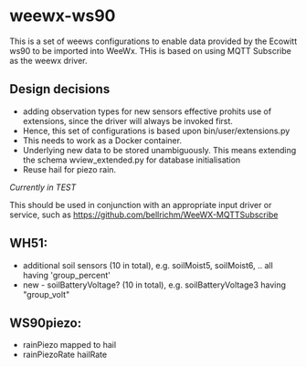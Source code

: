 # weewx-ws90

This is a set of weews configurations to enable data provided by the Ecowitt ws90 to be imported into WeeWx.
THis is based on using MQTT Subscribe as the weewx driver.

## Design decisions
* adding observation types for new sensors effective prohits use of extensions, since the driver will always be invoked first.
* Hence, this set of configurations is based upon bin/user/extensions.py
* This needs to work as a Docker container.
* Underlying new data to be stored unambiguously. This means extending the schema wview_extended.py for database initialisation
* Reuse hail for piezo rain. 

*Currently in TEST*

This should be used in conjunction with an appropriate input driver or service, such as https://github.com/bellrichm/WeeWX-MQTTSubscribe

## WH51:
* additional soil sensors (10 in total), e.g. soilMoist5, soilMoist6, .. all having 'group_percent'
* new - soilBatteryVoltage? (10 in total), e.g. soilBatteryVoltage3 having "group_volt"

## WS90piezo:
* rainPiezo mapped to hail
* rainPiezoRate hailRate
